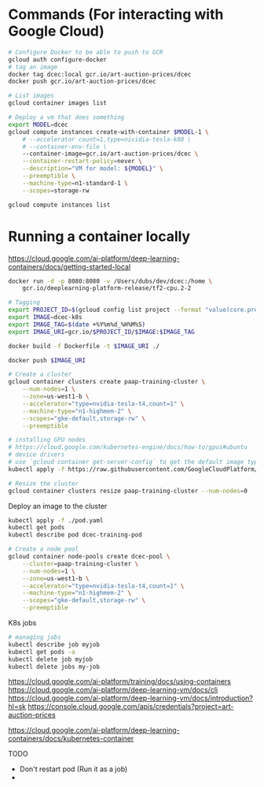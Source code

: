# Commands (For interacting with Google Cloud)

```sh
# Configure Docker to be able to push to GCR
gcloud auth configure-docker
# tag an image
docker tag dcec:local gcr.io/art-auction-prices/dcec
docker push gcr.io/art-auction-prices/dcec

# List images
gcloud container images list

# Deploy a vm that does something
export MODEL=dcec
gcloud compute instances create-with-container $MODEL-1 \
    # --accelerator count=1,type=nividia-tesla-k80 \
    # --container-env-file \
    --container-image=gcr.io/art-auction-prices/dcec \
    --container-restart-policy=never \
    --description="VM for model: ${MODEL}" \
    --preemptible \
    --machine-type=n1-standard-1 \
    --scopes=storage-rw

gcloud compute instances list
```

# Running a container locally

https://cloud.google.com/ai-platform/deep-learning-containers/docs/getting-started-local

```sh
docker run -d -p 8080:8080 -v /Users/dubs/dev/dcec:/home \
    gcr.io/deeplearning-platform-release/tf2-cpu.2-2
```

```sh
# Tagging
export PROJECT_ID=$(gcloud config list project --format "value(core.project)")
export IMAGE=dcec-k8s
export IMAGE_TAG=$(date +%Y%m%d_%H%M%S)
export IMAGE_URI=gcr.io/$PROJECT_ID/$IMAGE:$IMAGE_TAG

docker build -f Dockerfile -t $IMAGE_URI ./

docker push $IMAGE_URI
```

```sh
# Create a cluster
gcloud container clusters create paap-training-cluster \
    --num-nodes=1 \
    --zone=us-west1-b \
    --accelerator="type=nvidia-tesla-t4,count=1" \
    --machine-type="n1-highmem-2" \
    --scopes="gke-default,storage-rw" \
    --preemptible

# installing GPU nodes
# https://cloud.google.com/kubernetes-engine/docs/how-to/gpus#ubuntu
# device drivers
# use `gcloud container get-server-config` to get the default image type
kubectl apply -f https://raw.githubusercontent.com/GoogleCloudPlatform/container-engine-accelerators/master/nvidia-driver-installer/cos/daemonset-preloaded.yaml

# Resize the cluster
gcloud container clusters resize paap-training-cluster --num-nodes=0
```

Deploy an image to the cluster

```sh
kubectl apply -f ./pod.yaml
kubectl get pods
kubectl describe pod dcec-training-pod
```

```sh
# Create a node pool
gcloud container node-pools create dcec-pool \
    --cluster=paap-training-cluster \
    --num-nodes=1 \
    --zone=us-west1-b \
    --accelerator="type=nvidia-tesla-t4,count=1" \
    --machine-type="n1-highmem-2" \
    --scopes="gke-default,storage-rw" \
    --preemptible
```

K8s jobs

```sh
# managing jobs
kubectl describe job myjob
kubectl get pods -a
kubectl delete job myjob
kubectl delete jobs my-job
```

https://cloud.google.com/ai-platform/training/docs/using-containers
https://cloud.google.com/ai-platform/deep-learning-vm/docs/cli
https://cloud.google.com/ai-platform/deep-learning-vm/docs/introduction?hl=sk
https://console.cloud.google.com/apis/credentials?project=art-auction-prices

https://cloud.google.com/ai-platform/deep-learning-containers/docs/kubernetes-container

TODO
* Don't restart pod (Run it as a job)
* 

